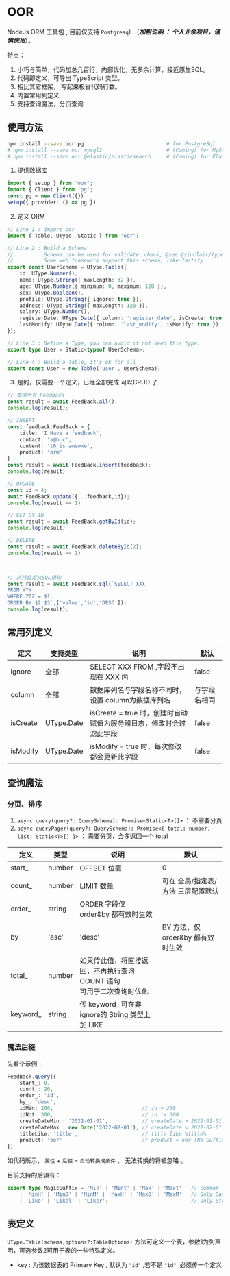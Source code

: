 # OOR

NodeJs ORM 工具包 , 目前仅支持 `Postgresql` （***加粗说明 ： 个人业余项目，谨慎使用***）。 

特点：

1. 小巧与简单，代码加总几百行，内部优化，无多余计算，接近原生SQL。
2. 代码即定义，可导出 TypeScript 类型。
3. 相比其它框架， 写起来极省代码行数。
4. 内置常用列定义
5. 支持查询魔法，分页查询


## 使用方法


```bash
npm install --save oor pg                           # for PostgreSql
# npm install --save oor mysql2                     # (Coming) for MySql 
# npm install --save oor @elastic/elasticsearch     # (Coming) for ElasticSearch 
```


1. 提供数据库

```typescript
import { setup } from 'oor';
import { Client } from 'pg';
const pg = new Client({})
setup({ provider: () => pg })
```


2. 定义 ORM

```typescript
// Line 1 : import oor
import { Table, UType, Static } from 'oor';

// Line 2 : Build a Schema
//          Schema can be used for validate、check, @see @sinclair/typebox
//          Some web framework support this schema, like fastify 
export const UserSchema = UType.Table({
    id: UType.Number(),
    name: UType.String({ maxLength: 32 }),
    age: UType.Number({ minimum: 0, maximum: 128 }),
    sex: UType.Boolean(),
    profile: UType.String({ ignore: true }),
    address: UType.String({ maxLength: 128 }),
    salary: UType.Number(),
    registerDate: UType.Date({ column: 'register_date', isCreate: true }),
    lastModify: UType.Date({ column: 'last_modify', isModify: true })
});

// Line 3 : Define a Type, you can avoid if not need this type.
export type User = Static<typeof UserSchema>;

// Line 4 : Build a Table, it's ok for all
export const User = new Table('user', UserSchema);
```

3. 是的，仅需要一个定义，已经全部完成 可以CRUD 了


```typescript
// 查询所有 Feedback
const result = await FeedBack.all();
console.log(result);

// INSERT
const feedback:FeedBack = {
    title: 'I Have a feedback',
    contact: 'a@b.c',
    content: 't6 is amsome',
    product: 'orm'
}
const result = await FeedBack.insert(feedback);
console.log(result)

// UPDATE
const id = 4;
await FeedBack.update({...feedback,id});
console.log(result == 1)

// GET BY ID
const result = await FeedBack.getById(id);
console.log(result)

// DELETE
const result = await FeedBack.deleteById(2);
console.log(result == 1)



// 执行自定义SQL语句
const result = await FeedBack.sql(`SELECT XXX 
FROM YYY 
WHERE ZZZ = $1 
ORDER BY $2 $3`,['value','id','DESC']);
console.log(result);
```


## 常用列定义


| 定义     | 支持类型   | 说明                                                               | 默认         |
| -------- | ---------- | ------------------------------------------------------------------ | ------------ |
| ignore   | 全部       | SELECT XXX FROM ,字段不出现在 XXX 内                               | false        |
| column   | 全部       | 数据库列名与字段名称不同时，设置 column为数据库列名                | 与字段名相同 |
| isCreate | UType.Date | isCreate = true 时，创建时自动赋值为服务器日志，修改时会过滤此字段 | false        |
| isModify | UType.Date | isModify = true 时，每次修改都会更新此字段                         | false        |


## 查询魔法

### 分页、排序

1. `async query(query?: QuerySchema): Promise<Static<T>[]>` ： 不需要分页
2. `async queryPager(query?: QuerySchema): Promise<{ total: number, list: Static<T>[] }>` ： 需要分页，会多返回一个 total


| 定义     | 类型   | 说明                                                                       | 默认                               |
| -------- | ------ | -------------------------------------------------------------------------- | ---------------------------------- |
| start_   | number | OFFSET 位置                                                                | 0                                  |
| count_   | number | LIMIT 数量                                                                 | 可在 全局/指定表/方法 三层配置默认 |
| order_   | string | ORDER 字段仅 order&by 都有效时生效                                         |                                    |
| by_      | 'asc'  | 'desc'                                                                     | BY 方法，仅 order&by 都有效时生效  |
| total_   | number | 如果传此值，将直接返回，不再执行查询 COUNT 语句 <br/> 可用于二次查询时优化 |                                    |
| keyword_ | string | 传 keyword_ 可在非 ignore的 String 类型上加 LIKE                           |                                    |


### 魔法后辍

先看个示例：

```typescript
FeedBack.query({
    start_: 0,
    count_: 20,
    order_: 'id',
    by_: 'desc',
    idMin: 200,                             // id > 200
    idNot: 300,                             // id != 300
    createDateMin : '2022-01-01',           // createDate > 2022-01-01
    createDateMax : new Date('2022-02-01'), // createDate < 2022-02-01
    titleLike: 'title',                     // title like %title%
    product: 'oor'                          // product = oor (No Suffix, No Magic )
})
```

如代码所示， `属性` + `后辍` =  `自动转换成条件` ， 无法转换的将被忽略 。

目前支持的后辍有：

```typescript
export type MagicSuffix = 'Min' | 'Mint' | 'Max' | 'Maxt'   // commom  > , >= , <  ,  <=
    | 'MinH' | 'MinD' | 'MinM' | 'MaxH' | 'MaxD' | 'MaxM'   // Only Date Hour / Day / Month
    | 'Like' | 'Likel' | 'Liker';                           // Only String  like leftlike rightlike
```



## 表定义

`UType.Table(schema,options?:TableOptions)` 方法可定义一个表，参数1为列声明，可选参数2可用于表的一些特殊定义。

* key : 为该数据表的 Primary Key , 默认为 `"id"` ,若不是 `"id"` ,必须传一个定义